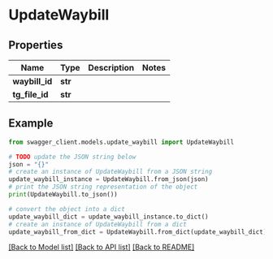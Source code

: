 # UpdateWaybill


## Properties

Name | Type | Description | Notes
------------ | ------------- | ------------- | -------------
**waybill_id** | **str** |  | 
**tg_file_id** | **str** |  | 

## Example

```python
from swagger_client.models.update_waybill import UpdateWaybill

# TODO update the JSON string below
json = "{}"
# create an instance of UpdateWaybill from a JSON string
update_waybill_instance = UpdateWaybill.from_json(json)
# print the JSON string representation of the object
print(UpdateWaybill.to_json())

# convert the object into a dict
update_waybill_dict = update_waybill_instance.to_dict()
# create an instance of UpdateWaybill from a dict
update_waybill_from_dict = UpdateWaybill.from_dict(update_waybill_dict)
```
[[Back to Model list]](../README.md#documentation-for-models) [[Back to API list]](../README.md#documentation-for-api-endpoints) [[Back to README]](../README.md)


